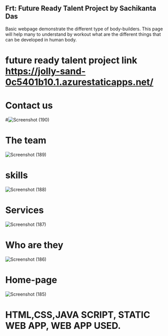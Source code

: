 ## Frt: Future Ready Talent Project by Sachikanta Das
Basic webpage demonstrate the different type of body-builders. This page will help many to understand by workout what are the different things that can be developed in human body.
# future ready talent project link https://jolly-sand-0c5401b10.1.azurestaticapps.net/
# Contact us
#![Screenshot (190)](https://user-images.githubusercontent.com/109672939/182074721-46cec4c9-eb50-403d-8f50-2bf9a6127224.png)
# The team
![Screenshot (189)](https://user-images.githubusercontent.com/109672939/182074726-db4ee38e-d918-480c-ad72-a51c0c2ffdf0.png)
# skills
![Screenshot (188)](https://user-images.githubusercontent.com/109672939/182074730-bf1d8a60-50e1-40f4-a5ed-5994ac4e6855.png)
# Services
![Screenshot (187)](https://user-images.githubusercontent.com/109672939/182074734-984ac6c6-ad31-41dc-8617-55916e4f9090.png)
# Who are they
![Screenshot (186)](https://user-images.githubusercontent.com/109672939/182074735-0fc68221-ab2b-46a5-b01c-174f21cdde90.png)
# Home-page
![Screenshot (185)](https://user-images.githubusercontent.com/109672939/182074737-7f276ea1-2fc1-4afe-8b14-3f3b8c6c5592.png)
# HTML,CSS,JAVA SCRIPT, STATIC WEB APP, WEB APP USED.
